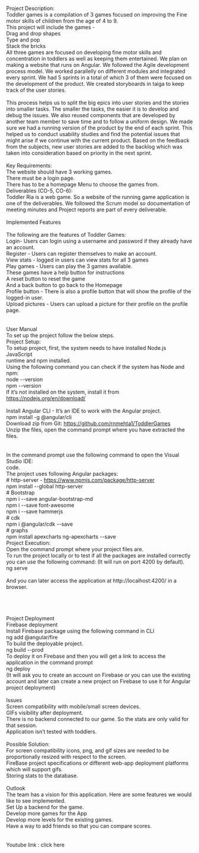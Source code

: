 <br/>Project Description: 
<br/>Toddler games is a compilation of 3 games focused on improving the Fine motor skills of children from the age of 4 to 9.
<br/>This project will include the games -
<br/>  Drag and drop shapes
<br/>  Type and pop
<br/>  Stack the bricks
<br/>All three games are focused on developing fine motor skills and concentration in toddlers as well as keeping them entertained. We plan on making a website that runs on Angular. We followed the Agile development process model. We worked parallelly on different modules and integrated every sprint. We had 5 sprints in a total of which 3 of them were focused on the development of the product. We created storyboards in taiga to keep track of the user stories.
<br/>
<br/>This process helps us to split the big epics into user stories and the stories into smaller tasks. The smaller the tasks, the easier it is to develop and debug the issues. We also reused components that are developed by another team member to save time and to follow a uniform design. We made sure we had a running version of the product by the end of each sprint. This helped us to conduct usability studies and find the potential issues that might arise if we continue with the current product. Based on the feedback from the subjects, new user stories are added to the backlog which was taken into consideration based on priority in the next sprint.
<br/>
<br/>Key Requirements:
<br/>  The website should have 3 working games.
<br/>  There must be a login page.
<br/>  There has to be a homepage Menu to choose the games from.
<br/>  Deliverables (CO-5, CO-6):
<br/>  Toddler Ria is a web game. So a website of the running game application is one of the deliverables. We followed the Scrum model so documentation of meeting minutes and Project reports are part of every deliverable.
<br/>
<br/>Implemented Features  
<br/>The following are the features of Toddler Games:
<br/>  Login- Users can login using a username and password if they already have an account.
<br/>  Register - Users can register themselves to make an account.
<br/>  View stats - logged in users can view stats for all 3 games
<br/>  Play games - Users can play the 3 games available. 
<br/>  These games have a help button for instructions
<br/>  A reset button to reset the game
<br/>  And a back button to go back to the Homepage
<br/>  Profile button - There is also a profile button that will show the profile of the logged-in user.
<br/>  Upload pictures - Users can upload a picture for their profile on the profile page.
<br/>
<br/>
<br/>User Manual
<br/>To set up the project follow the below steps.
<br/>Project Setup:
<br/>To setup project, first, the system needs to have installed Node.js JavaScript
<br/>runtime and npm installed.
<br/>Using the following command you can check if the system has Node and npm:
<br/>node --version
<br/>npm --version
<br/>If it’s not installed on the system, install it from https://nodejs.org/en/download/
<br/>
<br/>Install Angular CLI - It’s an IDE to work with the Angular project.
<br/>npm install -g @angular/cli
<br/>Download zip from Git: https://github.com/rnmehta1/ToddlerGames
<br/>Unzip the files, open the command prompt where you have extracted the files.
<br/>
<br/>
<br/>In the command prompt use the following command to open the Visual Studio IDE:
<br/>code.
<br/>The project uses following Angular packages:
<br/># http-server - https://www.npmjs.com/package/http-server
<br/>npm install --global http-server
<br/># Bootstrap
<br/>npm i --save angular-bootstrap-md 
<br/>npm i --save font-awesome 
<br/>npm i --save hammerjs
<br/># cdk
<br/>npm i @angular/cdk --save
<br/># graphs
<br/>npm install apexcharts ng-apexcharts --save
<br/>Project Execution:
<br/>Open the command prompt where your project files are.
<br/>To run the project locally or to test if all the packages are installed correctly you can use the following command: (It will run on port 4200 by default).
<br/>ng serve
<br/>
<br/>And you can later access the application at  http://localhost:4200/ in a browser.
<br/>
<br/>
<br/>
<br/>
<br/>Project Deployment
<br/>Firebase deployment
<br/>Install Firebase package using the following command in CLI
<br/>ng add @angular/fire
<br/>To build the deployable project.
<br/>ng build --prod
<br/>To deploy it on Firebase and then you will get a link to access the application in the command prompt
<br/>ng deploy
<br/>(It will ask you to create an account on Firebase or you can use the existing account and later can create a new project on Firebase to use it for Angular project deployment)
<br/>
<br/>Issues
<br/>Screen compatibility with mobile/small screen devices.
<br/>GIFs visibility after deployment.
<br/>There is no backend connected to our game. So the stats are only valid for that session.
<br/>Application isn’t tested with toddlers.
<br/>
<br/>Possible Solution:
<br/>For screen compatibility icons, png, and gif sizes are needed to be proportionally resized with respect to the screen.
<br/>FireBase project specifications or different web-app deployment platforms which will support gifs.
<br/>Storing stats to the database.
<br/>
<br/>Outlook
<br/>The team has a vision for this application. Here are some features we would like to see implemented.
<br/>Set Up a backend for the game.
<br/>Develop more games for the App
<br/>Develop more levels for the existing games.
<br/>Have a way to add friends so that you can compare scores.
<br/>
<br/>
<br/>Youtube link : click here
<br/>
